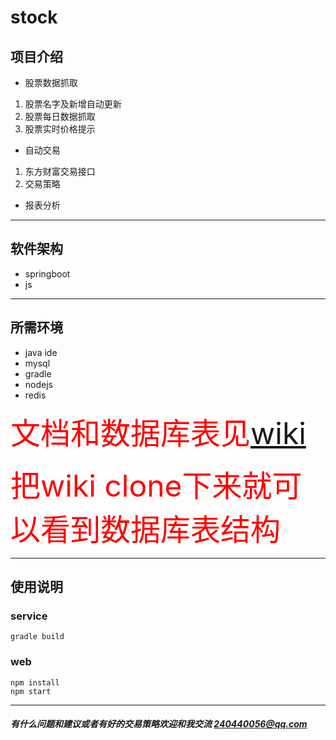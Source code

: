 # stock


## 项目介绍
- 股票数据抓取
 1. 股票名字及新增自动更新
 2. 股票每日数据抓取
 3. 股票实时价格提示
- 自动交易
 1. 东方财富交易接口
 2. 交易策略
- 报表分析

------------


## 软件架构
- springboot
- js

------------


## 所需环境
- java ide
- mysql
- gradle
- nodejs
- redis

<font color="red" size=8>文档和数据库表见[wiki](https://github.com/bosspen1/stock/wiki)</font>

<font color="red" size=8>把wiki clone下来就可以看到数据库表结构</font>

------------


## 使用说明

### service
```shell
gradle build
```

### web
```shell
npm install
npm start
```

------------

##### 有什么问题和建议或者有好的交易策略欢迎和我交流 <240440056@qq.com>
